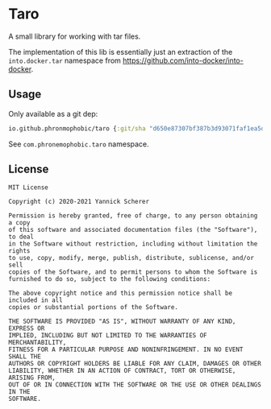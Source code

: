 # Taro

A small library for working with tar files.

The implementation of this lib is essentially just an extraction of the `into.docker.tar` namespace from https://github.com/into-docker/into-docker.

## Usage

Only available as a git dep:
```clojure
io.github.phronmophobic/taro {:git/sha "d650e87307bf387b3d93071faf1ea5d96b64574c" :git/tag "v1.0"}
```

See `com.phronemophobic.taro` namespace.



## License

```
MIT License

Copyright (c) 2020-2021 Yannick Scherer

Permission is hereby granted, free of charge, to any person obtaining a copy
of this software and associated documentation files (the "Software"), to deal
in the Software without restriction, including without limitation the rights
to use, copy, modify, merge, publish, distribute, sublicense, and/or sell
copies of the Software, and to permit persons to whom the Software is
furnished to do so, subject to the following conditions:

The above copyright notice and this permission notice shall be included in all
copies or substantial portions of the Software.

THE SOFTWARE IS PROVIDED "AS IS", WITHOUT WARRANTY OF ANY KIND, EXPRESS OR
IMPLIED, INCLUDING BUT NOT LIMITED TO THE WARRANTIES OF MERCHANTABILITY,
FITNESS FOR A PARTICULAR PURPOSE AND NONINFRINGEMENT. IN NO EVENT SHALL THE
AUTHORS OR COPYRIGHT HOLDERS BE LIABLE FOR ANY CLAIM, DAMAGES OR OTHER
LIABILITY, WHETHER IN AN ACTION OF CONTRACT, TORT OR OTHERWISE, ARISING FROM,
OUT OF OR IN CONNECTION WITH THE SOFTWARE OR THE USE OR OTHER DEALINGS IN THE
SOFTWARE.
```
